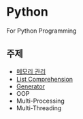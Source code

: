# Python
For Python Programming

## 주제
- [메모리 관리](https://github.com/JihoJu/Python/blob/main/Memory_Management/Memory_Management.ipynb)
- [List Comprehension](https://github.com/JihoJu/Python/blob/main/Comprehension/List_Comprehension.ipynb)
- [Generator](https://github.com/JihoJu/Python/blob/main/Comprehension/Generator.ipynb)
- OOP
- Multi-Processing
- Multi-Threading

